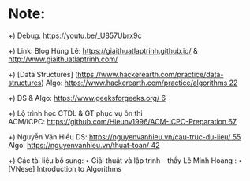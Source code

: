 # Note:

+) Debug: https://youtu.be/_U857Ubrx9c

+) Link:
Blog Hùng Lê: https://giaithuatlaptrinh.github.io/ 
           & http://www.giaithuatlaptrinh.com/

+) [Data Structures] (https://www.hackerearth.com/practice/data-structures)
Algo: https://www.hackerearth.com/practice/algorithms 22

+) DS & Algo: https://www.geeksforgeeks.org/ 6

+) Lộ trình học CTDL & GT phục vụ ôn thi ACM/ICPC: https://github.com/Hieunv1996/ACM-ICPC-Preparation 67

+) Nguyễn Văn Hiếu
DS: https://nguyenvanhieu.vn/cau-truc-du-lieu/ 55
Algo: https://nguyenvanhieu.vn/thuat-toan/ 42

+) Các tài liệu bổ sung:
• Giải thuật và lập trình - thầy Lê Minh Hoàng : 
• [VNese] Introduction to Algorithms 
